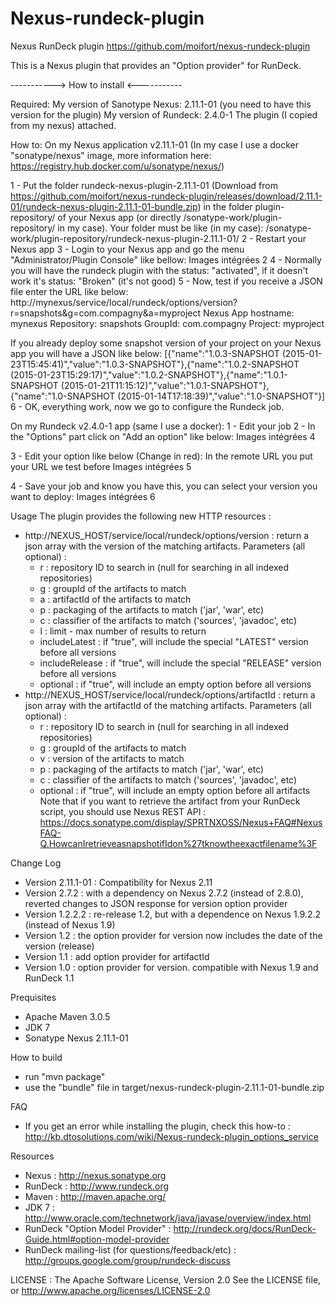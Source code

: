 Nexus-rundeck-plugin
========

Nexus RunDeck plugin
https://github.com/moifort/nexus-rundeck-plugin

This is a Nexus plugin that provides an "Option provider" for RunDeck.


-----------> How to install <-----------

Required:
My version of Sanotype Nexus: 2.11.1-01 (you need to have this version for the plugin)
My version of Rundeck: 2.4.0-1
The plugin (I copied from my nexus) attached.

How to:
On my Nexus application v2.11.1-01 (In my case I use a docker "sonatype/nexus" image, more information here: https://registry.hub.docker.com/u/sonatype/nexus/)

1 - Put the folder rundeck-nexus-plugin-2.11.1-01 (Download from https://github.com/moifort/nexus-rundeck-plugin/releases/download/2.11.1-01/rundeck-nexus-plugin-2.11.1-01-bundle.zip) in the folder plugin-repository/ of your Nexus app (or directly /sonatype-work/plugin-repository/ in my case). Your folder must be like (in my case): /sonatype-work/plugin-repository/rundeck-nexus-plugin-2.11.1-01/
2 - Restart your Nexus app
3 - Login to your Nexus app and go the menu "Administrator/Plugin Console" like bellow:
Images intégrées 2
4 - Normally you will have the rundeck plugin with the status: "activated", if it doesn't work it's status: "Broken" (it's not good)
5 - Now, test if you receive a JSON file enter the URL like below:
http://mynexus/service/local/rundeck/options/version?r=snapshots&g=com.compagny&a=myproject
Nexus App hostname: mynexus
Repository: snapshots
GroupId: com.compagny
Project: myproject

If you already deploy some snapshot version of your project on your Nexus app you will have a JSON like below:
[{"name":"1.0.3-SNAPSHOT (2015-01-23T15:45:41)","value":"1.0.3-SNAPSHOT"},{"name":"1.0.2-SNAPSHOT (2015-01-23T15:29:17)","value":"1.0.2-SNAPSHOT"},{"name":"1.0.1-SNAPSHOT (2015-01-21T11:15:12)","value":"1.0.1-SNAPSHOT"},{"name":"1.0-SNAPSHOT (2015-01-14T17:18:39)","value":"1.0-SNAPSHOT"}]
6 - OK, everything work, now we go to configure the Rundeck job.

On my Rundeck v2.4.0-1 app (same I use a docker):
1 - Edit your job 
2 - In the "Options" part click on "Add an option" like below:
Images intégrées 4


3 - Edit your option like below (Change in red): In the remote URL you put your URL we test before
Images intégrées 5


4 - Save your job and know you have this, you can select your version you want to deploy:
Images intégrées 6



Usage
The plugin provides the following new HTTP resources :
- http://NEXUS_HOST/service/local/rundeck/options/version : return a json array with the version of the matching artifacts.
  Parameters (all optional) :
  - r : repository ID to search in (null for searching in all indexed repositories)
  - g : groupId of the artifacts to match
  - a : artifactId of the artifacts to match
  - p : packaging of the artifacts to match ('jar', 'war', etc)
  - c : classifier of the artifacts to match ('sources', 'javadoc', etc)
  - l : limit - max number of results to return
  - includeLatest : if "true", will include the special "LATEST" version before all versions
  - includeRelease : if "true", will include the special "RELEASE" version before all versions
  - optional : if "true", will include an empty option before all versions
- http://NEXUS_HOST/service/local/rundeck/options/artifactId : return a json array with the artifactId of the matching artifacts.
  Parameters (all optional) :
  - r : repository ID to search in (null for searching in all indexed repositories)
  - g : groupId of the artifacts to match
  - v : version of the artifacts to match
  - p : packaging of the artifacts to match ('jar', 'war', etc)
  - c : classifier of the artifacts to match ('sources', 'javadoc', etc)
  - optional : if "true", will include an empty option before all artifacts
Note that if you want to retrieve the artifact from your RunDeck script, you should use Nexus REST API : https://docs.sonatype.com/display/SPRTNXOSS/Nexus+FAQ#NexusFAQ-Q.HowcanIretrieveasnapshotifIdon%27tknowtheexactfilename%3F 

Change Log
- Version 2.11.1-01 : Compatibility for Nexus 2.11 
- Version 2.7.2 : with a dependency on Nexus 2.7.2 (instead of 2.8.0), reverted changes to JSON response for version option provider
- Version 1.2.2.2 : re-release 1.2, but with a dependence on Nexus 1.9.2.2 (instead of Nexus 1.9)
- Version 1.2 : the option provider for version now includes the date of the version (release)
- Version 1.1 : add option provider for artifactId
- Version 1.0 : option provider for version. compatible with Nexus 1.9 and RunDeck 1.1

Prequisites
- Apache Maven 3.0.5
- JDK 7
- Sonatype Nexus 2.11.1-01

How to build
- run "mvn package"
- use the "bundle" file in target/nexus-rundeck-plugin-2.11.1-01-bundle.zip

FAQ
- If you get an error while installing the plugin, check this how-to : http://kb.dtosolutions.com/wiki/Nexus-rundeck-plugin_options_service

Resources
- Nexus : http://nexus.sonatype.org
- RunDeck : http://www.rundeck.org
- Maven : http://maven.apache.org/
- JDK 7 : http://www.oracle.com/technetwork/java/javase/overview/index.html 
- RunDeck "Option Model Provider" : http://rundeck.org/docs/RunDeck-Guide.html#option-model-provider
- RunDeck mailing-list (for questions/feedback/etc) : http://groups.google.com/group/rundeck-discuss

LICENSE : The Apache Software License, Version 2.0
See the LICENSE file, or http://www.apache.org/licenses/LICENSE-2.0
